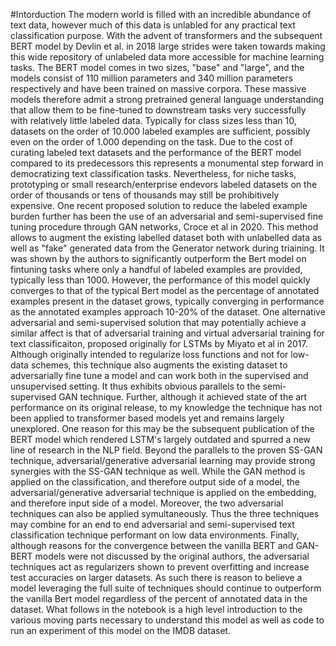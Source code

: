 #Intorduction
The modern world is filled with an incredible abundance of text data, however much of this data is unlabled for any practical text classification purpose. With the advent of transformers and the subsequent BERT model by Devlin et al. in 2018 large strides were taken towards making this wide repository of unlabeled data more accessible for machine learning tasks.
The BERT model comes in two sizes, "base" and "large", and the models consist of 110 million parameters and 340 million parameters respectively and have been trained on massive corpora. These massive models therefore admit a strong pretrained general language understanding that allow them to be fine-tuned to downstream tasks very successfully with relatively little labeled data. Typically for class sizes less than 10, datasets on the order of 10.000 labeled examples are sufficient, possibly even on the order of 1.000 depending on the task.
Due to the cost of curating labeled text datasets and the performance of the BERT model compared to its predecessors this represents a monumental step forward in democratizing text classification tasks. Nevertheless, for niche tasks, prototyping or small research/enterprise endevors labeled datasets on the order of thousands or tens of thousands may still be prohibitively expensive.
One recent proposed solution to reduce the labeled example burden further has been the use of an adversarial and semi-supervised fine tuning procedure through GAN networks, Croce et al in 2020. This method allows to augment the existing labelled dataset both with unlabelled data as well as "fake" generated data from the Generator network during triaining. It was shown by the authors to significantly outperform the Bert model on fintuning tasks where only a handful of labeled examples are provided, typically less than 1000. However, the performance of this model quickly converges to that of the typical Bert model as the percentage of annotated examples present in the dataset grows, typically converging in performance as the annotated examples approach 10-20% of the dataset.
One alternative adversarial and semi-supervised solution that may potentially achieve a similar affect is that of adversarial training and virtual adversarial training for text classificaiton, proposed originally for LSTMs by Miyato et al in 2017. Although originally intended to regularize loss functions and not for low-data schemes, this technique also augments the existing dataset to adversarially fine tune a model and can work both in the supervised and unsupervised setting. It thus exhibits obvious parallels to the semi-supervised GAN technique. Further, although it achieved state of the art performance on its original release, to my knowledge the technique has not been applied to transformer based models yet and remains largely unexplored. One reason for this may be the subsequent publication of the BERT model which rendered LSTM's largely outdated and spurred a new line of research in the NLP field.
Beyond the parallels to the proven SS-GAN technique, adversarial/generative adversarial learning may provide strong synergies with the SS-GAN technique as well. While the GAN method is applied on the classification, and therefore output side of a model, the adversarial/generative adversarial technique is applied on the embedding, and therefore input side of a model. Moreover, the two adversarial techniques can also be applied symultaneously. Thus the three techniques may combine for an end to end adversarial and semi-supervised text classification technique performant on low data environments.
Finally, although reasons for the convergence between the vanilla BERT and GAN-BERT models were not discussed by the original authors, the adversarial techniques act as regularizers shown to prevent overfitting and increase test accuracies on larger datasets. As such there is reason to believe a model leveraging the full suite of techniques should continue to outperform the vanilla Bert model regardless of the percent of annotated data in the dataset.
What follows in the notebook is a high level introduction to the various moving parts necessary to understand this model as well as code to run an experiment of this model on the IMDB dataset.
